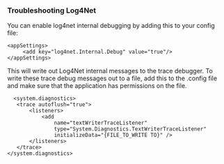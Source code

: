 ### Troubleshooting Log4Net

You can enable log4net internal debugging by adding this to your config file:

	<appSettings>
		 <add key="log4net.Internal.Debug" value="true"/>
  	</appSettings>


This will write out Log4Net internal messages to the trace debugger. To write these trace debug messages out to a file, add this to the .config file and make sure that the application has permissions on the file.


	  <system.diagnostics>
	   <trace autoflush="true">
		   <listeners>
		       <add
		           name="textWriterTraceListener"
		           type="System.Diagnostics.TextWriterTraceListener"
		           initializeData="{FILE_TO_WRITE TO}" />
		   </listeners>
	   </trace>
	</system.diagnostics>